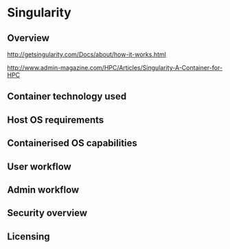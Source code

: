 # Singularity
## Overview

http://getsingularity.com/Docs/about/how-it-works.html

http://www.admin-magazine.com/HPC/Articles/Singularity-A-Container-for-HPC

## Container technology used
## Host OS requirements
## Containerised OS capabilities
## User workflow
## Admin workflow
## Security overview
## Licensing